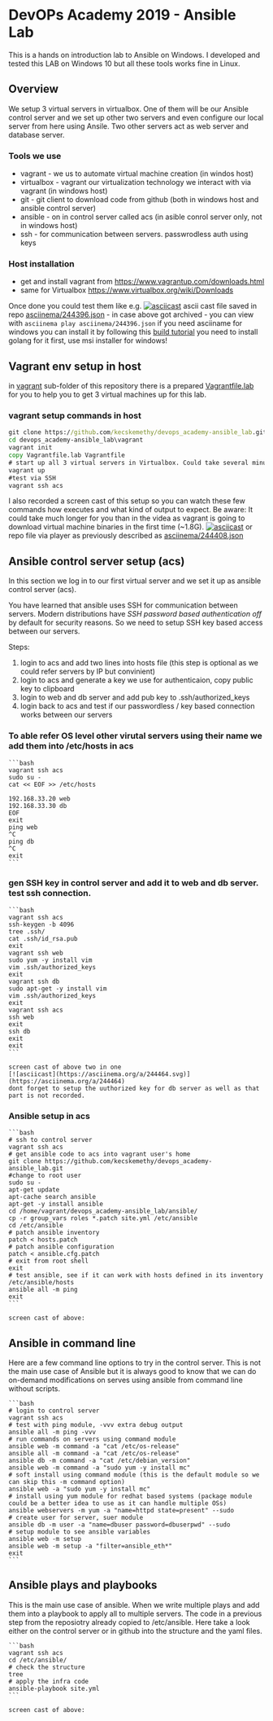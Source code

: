 # DevOPs Academy 2019 - Ansible Lab

This is a hands on introduction lab to Ansible on Windows. I developed and tested this LAB on Windows 10 but all these tools works fine in Linux.

## Overview

We setup 3 virtual servers in virtualbox. One of them will be our Ansible control server and we set up other two servers and even configure our local server from here using Ansile. Two other servers act as web server and database server.

### Tools we use
* vagrant - we us to automate virtual machine creation (in windos host)
* virtualbox - vagrant our virtualization technology we interact with via vagrant (in windows host)
* git - git client to download code from github (both in windows host and ansible control server)
* ansible - on in control server called acs (in asible conrol server only, not in windows host)
* ssh - for communication between servers. passwrodless auth using keys

### Host installation

 - get and install vagrant from https://www.vagrantup.com/downloads.html
 - same for Virtualbox https://www.virtualbox.org/wiki/Downloads

Once done you could test them like e.g.
 [![asciicast](https://asciinema.org/a/244396.svg)](https://asciinema.org/a/244396)
 ascii cast file saved in repo [asciinema/244396.json](asciinema/244396.json) - in case above got archived - you can view with `asciinema play asciinema/244396.json`
 if you need asciiname for windows you can install it by following this [build tutorial](https://asciinema.org/a/244387)
 you need to install golang for it first, use msi installer for windows!

## Vagrant env setup in host

in [vagrant](vagrant/) sub-folder of this repository there is a prepared [Vagrantfile.lab](vagrant/Vagrantfile.lab) for you to help you to get 3 virtual machines up for this lab.

### vagrant setup commands in host

```cmd
git clone https://github.com/kecskemethy/devops_academy-ansible_lab.git
cd devops_academy-ansible_lab\vagrant
vagrant init
copy Vagrantfile.lab Vagrantfile
# start up all 3 virtual servers in Virtualbox. Could take several minutes.
vagrant up
#test via SSH
vagrant ssh acs
```

I also recorded a screen cast of this setup so you can watch these few commands how executes and what kind of output to expect.
Be aware: It could take much longer for you than in the videa as vagrant is going to download virtual machine binaries in the first time (~1.8G).
[![asciicast](https://asciinema.org/a/244408.svg)](https://asciinema.org/a/244408)
 or repo file via player as previously described as [asciinema/244408.json](asciinema/244408.json)

## Ansible control server setup (acs)

In this section we log in to our first virtual server and we set it up as ansible control server (acs).

You have learned that ansible uses SSH for communication between servers. Modern distributions have *SSH password based authentication off* by default for security reasons. So we need to setup SSH key based access between our servers.

Steps:
1. login to acs and add two lines into hosts file (this step is optional as we could refer servers by IP but convinient)
1. login to acs and generate a key we  use for authenticaion, copy public key to clipboard
1. login to web and db server and add pub key to .ssh/authorized_keys
1. login back to acs and test if our passwordless / key based connection works between our servers

### To able refer OS level other virutal servers using their name we add them into /etc/hosts in acs

    ```bash
    vagrant ssh acs
    sudo su -
    cat << EOF >> /etc/hosts

    192.168.33.20 web
    192.168.33.30 db
    EOF
    exit
    ping web
    ^C
    ping db
    ^C
    exit
    ```

### gen SSH key in control server and add it to web and db server. test ssh connection.

    ```bash
    vagrant ssh acs
    ssh-keygen -b 4096
    tree .ssh/
    cat .ssh/id_rsa.pub
    exit
    vagrant ssh web
    sudo yum -y install vim
    vim .ssh/authorized_keys
    exit
    vagrant ssh db
    sudo apt-get -y install vim
    vim .ssh/authorized_keys
    exit
    vagrant ssh acs
    ssh web
    exit
    ssh db
    exit
    exit
    ```

    screen cast of above two in one
    [![asciicast](https://asciinema.org/a/244464.svg)](https://asciinema.org/a/244464)
    dont forget to setup the uuthorized key for db server as well as that part is not recorded.

### Ansible setup in acs

    ```bash
    # ssh to control server
    vagrant ssh acs
    # get ansible code to acs into vagrant user's home
    git clone https://github.com/kecskemethy/devops_academy-ansible_lab.git
    #change to root user
    sudo su -
    apt-get update
    apt-cache search ansible
    apt-get -y install ansible
    cd /home/vagrant/devops_academy-ansible_lab/ansible/
    cp -r group_vars roles *.patch site.yml /etc/ansible
    cd /etc/ansible
    # patch ansible inventory
    patch < hosts.patch
    # patch ansible configuration
    patch < ansible.cfg.patch
    # exit from root shell
    exit
    # test ansible, see if it can work with hosts defined in its inventory /etc/ansible/hosts
    ansible all -m ping
    exit
    ```

    screen cast of above:


## Ansible in command line

Here are a few command line options to try in the control server. This is not the main use case of Ansible but it is always good to know that we can do on-demand modifications on serves using ansible from command line without scripts.

    ```bash
    # login to control server
    vagrant ssh acs
    # test with ping module, -vvv extra debug output
    ansible all -m ping -vvv
    # run commands on servers using command module
    ansible web -m command -a "cat /etc/os-release"
    ansible all -m command -a "cat /etc/os-release"
    ansible db -m command -a "cat /etc/debian_version"
    ansible web -m command -a "sudo yum -y install mc"
    # soft install using command module (this is the default module so we can skip this -m command option)
    ansible web -a "sudo yum -y install mc"
    # install using yum module for redhat based systems (package module could be a better idea to use as it can handle multiple OSs)
    ansible webservers -m yum -a "name=httpd state=present" --sudo
    # create user for server, suer module
    ansible db -m user -a "name=dbuser password=dbuserpwd" --sudo
    # setup module to see ansible variables
    ansible web -m setup
    ansible web -m setup -a "filter=ansible_eth*"
    exit
    ```

## Ansible plays and playbooks

  This is the main use case of ansible. When we write multiple plays and add them into a playbook to apply all to multiple servers.
  The code in a previous step from the reposiotry already copied to /etc/ansible.
  Here take a look either on the control server or in github into the structure and the yaml files.

    ```bash
    vagrant ssh acs
    cd /etc/ansible/
    # check the structure
    tree
    # apply the infra code
    ansible-playbook site.yml
    ```

    screen cast of above:

